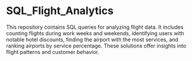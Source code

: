 # SQL_Flight_Analytics
This repository contains SQL queries for analyzing flight data. It includes counting flights during work weeks and weekends, identifying users with notable hotel discounts, finding the airport with the most services, and ranking airports by service percentage. These solutions offer insights into flight patterns and customer behavior.
